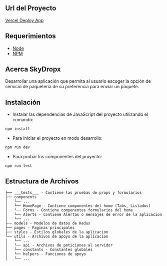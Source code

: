 ## Url del Proyecto

[Vercel Deploy App](https://webapp-skydropx.vercel.app/)

## Requerimientos

- [Node](https://nodejs.org/en/)
- [NPM](https://nodejs.org/en/)

## Acerca SkyDropx

Desarrollar una aplicación que permita al usuario escoger la opción de servicio de paquetería de su preferencia para enviar un paquete.

## Instalación

- Instalar las dependencias de JavaScript del proyecto utilizando el comando:

```
npm install
```

- Para iniciar el proyecto en modo desarrollo:

```
npm run dev
```

- Para probar los componentes del proyecto:

```
npm run test
```

## Estructura de Archivos

```
├── ___tests___ - Contiene las pruebas de props y formularios
├── components
│   └── ...
│   └── HomePage - Contiene componentes del home (Tabs, Listados)
│   └── Forms - Contiene componentes formularios del home
│   └── Alerts - Contiene Alertas o mensajes de error de la aplicacion
│   └── ...
├── models - Modelos de datos de Redux
├── pages - Paginas principales
├── styles - Estilos globales de la aplicacion
└── utils - Archivos de apoyo de la aplicacion
│   └── ...
│   └── api - Archivos de peticiones al servidor
│   └── constants - Constantes globales
│   └── helpers - Funciones de apoyo
│   └── ...
```
